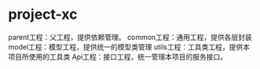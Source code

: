 # project-xc
parent工程：父工程，提供依赖管理。 
common工程：通用工程，提供各层封装
model工程：模型工程，提供统一的模型类管理 
utils工程：工具类工程，提供本项目所使用的工具类
Api工程：接口工程，统一管理本项目的服务接口。

